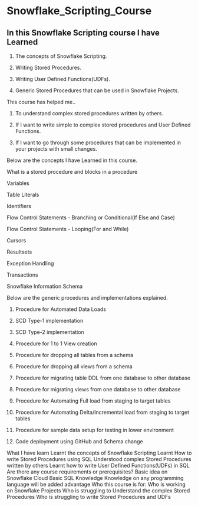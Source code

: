 # Snowflake_Scripting_Course

## In this Snowflake Scripting course I have Learned

1. The concepts of Snowflake Scripting.

2. Writing Stored Procedures.

3. Writing User Defined Functions(UDFs).

4. Generic Stored Procedures that can be used in Snowflake Projects.



This course has helped me..

1. To understand complex stored procedures written by others.

2. If I want to write simple to complex stored procedures and User Defined Functions.

3. If I want to go through some procedures that can be implemented in your projects with small changes.



Below are the concepts I have Learned in this course.

What is a stored procedure and blocks in a procedure

Variables

Table Literals

Identifiers

Flow Control Statements - Branching or Conditional(If Else and Case)

Flow Control Statements - Looping(For and While)

Cursors

Resultsets

Exception Handling

Transactions

Snowflake Information Schema



Below are the generic procedures and implementations explained.

1. Procedure for Automated Data Loads

2. SCD Type-1 implementation

3. SCD Type-2 implementation

4. Procedure for 1 to 1 View creation

5. Procedure for dropping all tables from a schema

6. Procedure for dropping all views from a schema

7. Procedure for migrating table DDL from one database to other database

8. Procedure for migrating views from one database to other database

9. Procedure for Automating Full load from staging to target tables

10. Procedure for Automating Delta/Incremental load from staging to target tables

11. Procedure for sample data setup for testing in lower environment

12. Code deployment using GitHub and Schema change

What I have learn
Learnt the concepts of Snowflake Scripting
Learnt How to write Stored Procedures using SQL
Understood complex Stored Procedures written by others
Learnt how to write User Defined Functions(UDFs) in SQL
Are there any course requirements or prerequisites?
Basic idea on Snowflake Cloud
Basic SQL Knowledge
Knowledge on any programming language will be added advantage
Who this course is for:
Who is working on Snowflake Projects
Who is struggling to Understand the complex Stored Procedures
Who is struggling to write Stored Procedures and UDFs

